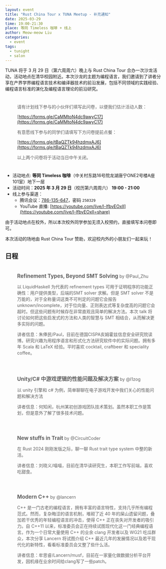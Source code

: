 ```yaml
---
layout: event
title: "Rust China Tour x TUNA Meetup - 补充通知"
date: 2025-03-29
time: 19:00-21:30
place: 等同 Timeless 咖啡 + 线上
author: Meow-meow Liu
categories:
  - event
tags:
  - tunight
  - salon
---
```


TUNA 将于 3 月 29 日（第六周周六）晚上与 Rust China Tour 合办一次沙龙活动，活动地点在清华校园附近。本次沙龙的主题为编程语言，我们邀请到了讲者分享在产界学界编程语言技术和编译器技术的前沿发展，包括不同领域的实践经验、编程语言标准的演化及编程语言理论的前沿研究。

<style>
blockquote {
  padding: 10px 15px;
  box-shadow: rgba(var(--bs-body-color-rgb).3) 0 2px 3px;
  border-left: rgba(var(--bs-body-color-rgb),.3) 10px solid;
}

blockquote strong {
  font-size: 1.2em;
}
</style>

> 请有计划线下参与的小伙伴们填写此问卷，以便我们估计活动人数：
>
> [https://forms.gle/CaMMtoN4dc9awyC17](https://forms.gle/CaMMtoN4dc9awyC17)
>
> 有意愿线下参与的同学们请填写下方问卷提前点餐：
>
> [https://forms.gle/tBaQZTk94hzdmxAJ6](https://forms.gle/tBaQZTk94hzdmxAJ6)
>
> 以上两个问卷将于活动当日中午关闭。

- 活动地点: **等同 Timeless 咖啡**（中关村东路16号院龙湖唐宁ONE2号楼A座101室）地下一层
- 活动时间：**2025 年 3 月 29 日**（校历第六周周六） **19:00 - 21:00**
- 线上参与渠道：
  - 腾讯会议：[786-135-647](https://meeting.tencent.com/dm/xUat7J5Vleey)，密码 `250329`
  - YouTube 直播: [https://youtube.com/live/l-lfbvEOxlI](https://youtube.com/live/l-lfbvEOxlI=share)

由于活动地点在校外，所以本次校外同学参加无须入校预约，直接填写本问卷即可。

本次活动的场地由 Rust China Tour 赞助，欢迎校内外的小朋友们一起来玩！

## 日程

> **Refinement Types, Beyond SMT Solving** by @Paul\_Zhu
> 
> 以 LiquidHaskell 为代表的 refinement types 可用于证明程序的功能正确性：用户提供类型，后端的SMT solver 求解。但是 SMT solver 不是万能的，对于全称量词这类不可判定的问题它会报告 unknown/incomplete，对于位向量、正则表达式等复杂度高的问题它会超时。但这些问题有时候存在非常直观且简单的解决方法。本次 talk 将讨论如何把这些启发式的方法和人类的智慧与 SMT 相结合，从而解决更多实际的问题。
> 
> 讲者信息：朱俸民/Paul，目前在德国CISPA亥姆霍兹信息安全研究院读博。研究兴趣为用程序语言和形式化方法研究软件中的实际问题。拥有多年 Scala 和 LaTeX 经验。平时喜欢 cocktail, craftbeer 和 speciality coffee。

> **Unity/C# 中游戏逻辑的性能问题及解决方案** by @l1zog
> 
> 以 unity 引擎和 c# 为例，简单聊聊在电子游戏开发中我们关心的性能问题和解决方法
> 
> 讲者信息：何知闲，杭州某初创游戏团队技术策划。虽然本职工作是策划，但是意外了解了很多技术问题。

> **New stuffs in Trait** by @CircuitCoder
> 
> 在 Rust 2024 刚刚发版之际，聊一聊 Rust trait type system 中整的新活。
> 
> 讲者信息：刘晓义/喵喵，目前在清华读研究生，本职工作写前端，喜欢吃甜食。

> **Modern C++** by @lancern
> 
> C++ 是一门古老的编程语言，拥有丰富的语言特性，支持几乎所有编程范式。然而，复杂晦涩的语言机制，堆砌了近 40 年的屎山遗留问题，叠加若干优秀的年轻编程语言的冲击，使得 C++ 正在丧失对开发者的吸引力。自 C++11 以来，标准委员会正在持续试图现代化这一门经典编程语言。作为一个日常大量使用 C++ 的业余 clang 开发者以及 WG21 吃瓜群众，本次分享 Lancern 将试图介绍 C++ 最近几年的发展情况以及若干现代化的新特性，看看标准委员会又整了些什么活。
>
> 讲者信息：牟思睿/Lancern/musf，目前在一家量化做数据分析平台开发，因机缘在业余时间给clang写了一些patch。

